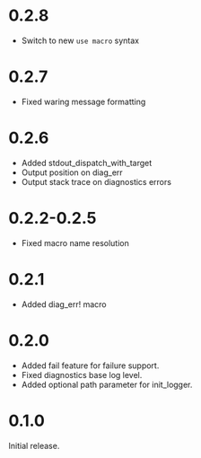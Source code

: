 0.2.8
=====

* Switch to new `use macro` syntax

0.2.7
=====

* Fixed waring message formatting

0.2.6
=====

* Added stdout_dispatch_with_target
* Output position on diag_err
* Output stack trace on diagnostics errors

0.2.2-0.2.5
===========

* Fixed macro name resolution

0.2.1
=====

* Added diag_err! macro

0.2.0
=====

* Added fail feature for failure support.
* Fixed diagnostics base log level.
* Added optional path parameter for init_logger.

0.1.0
=====

Initial release.